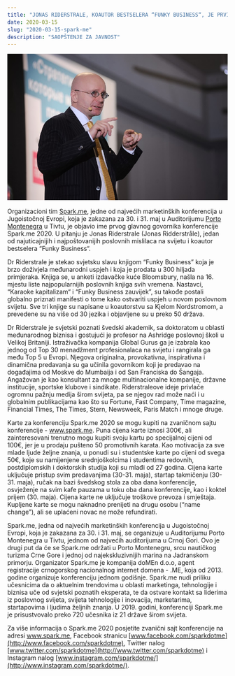 ```yaml
---
title: "JONAS RIDERSTRALE, KOAUTOR BESTSELERA “FUNKY BUSINESS“, JE PRVI GLAVNI GOVORNIK NA SPARK.ME 2020"
date: 2020-03-15
slug: "2020-03-15-spark-me"
description: "SAOPŠTENJE ZA JAVNOST"
---
```


![](jonas.jpg)

Organizacioni tim [Spark.me](http://spark.me/), jedne od najvećih marketinških konferencija u Jugoistočnoj Evropi, koja je zakazana za 30. i 31. maj u Auditorijumu [Porto Montenegra](https://portomontenegro.com/) u Tivtu, je objavio ime prvog glavnog govornika konferencije Spark.me 2020. U pitanju je Jonas Riderstrale (Jonas Ridderstråle), jedan od najuticajnijih i najpoštovanijih poslovnih mislilaca na svijetu i koautor bestselera “Funky Business“.

Dr Riderstrale je stekao svjetsku slavu knjigom “Funky Business” koja je brzo doživjela međunarodni uspjeh i koja je prodata u 300 hiljada primjeraka. Knjiga se, u anketi izdavačke kuće Bloomsbury, našla na 16. mjestu liste najpopularnijih poslovnih knjiga svih vremena. Nastavci, “Karaoke kapitalizam“ i “Funky Business zauvijek”, su takođe postali globalno priznati manifesti o tome kako ostvariti uspjeh u novom poslovnom svijetu. Sve tri knjige su napisane u koautorstvu sa Kjelom Nordstromom, a prevedene su na više od 30 jezika i objavljene su u preko 50 država.

Dr Riderstrale je svjetski poznati švedski akademik, sa doktoratom u oblasti međunarodnog biznisa i gostujući je profesor na Ashridge poslovnoj školi u Velikoj Britaniji. Istraživačka kompanija Global Gurus ga je izabrala kao jednog od Top 30 menadžment profesionalaca na svijetu i rangirala ga među Top 5 u Evropi. Njegova originalna, provokativna, inspirativna i dinamična predavanja su ga učinila govornikom koji je predavao na događajima od Moskve do Mumbaija i od San Franciska do Šangaja. Angažovan je kao konsultant za mnoge multinacionalne kompanije, državne institucije, sportske klubove i sindikate. Riderstraleove ideje privlače ogromnu pažnju medija širom svijeta, pa se njegov rad može naći i u globalnim publikacijama kao što su Fortune, Fast Company, Time magazine, Financial Times, The Times, Stern, Newsweek, Paris Match i mnoge druge.
 
Karte za konferenciju Spark.me 2020 se mogu kupiti na zvaničnom sajtu konferencije - www.spark.me. Puna cijena karte iznosi 300€, ali zainteresovani trenutno mogu kupiti svoju kartu po specijalnoj cijeni od 100€, jer je u prodaju pušteno 50 promotivnih karata. Kao motivacija za sve mlade ljude željne znanja, u ponudi su i studentske karte po cijeni od svega 50€, koje su namijenjene srednjoškolcima i studentima redovnih, postdiplomskih i doktorskih studija koji su mlađi od 27 godina. Cijena karte uključuje pristup svim predavanjima (30-31. maja), startap takmičenju (30-31. maja), ručak na bazi švedskog stola za oba dana konferencije, osvježenje na svim kafe pauzama u toku oba dana konferencije, kao i koktel prijem (30. maja). Cijena karte ne uključuje troškove prevoza i smještaja. Kupljene karte se mogu naknadno prenijeti na drugu osobu (“name change”), ali se uplaćeni novac ne može refundirati.

Spark.me, jedna od najvećih marketinških konferencija u Jugoistočnoj Evropi, koja je zakazana za 30. i 31. maj, se organizuje u Auditorijumu Porto Montenegra u Tivtu, jednom od najvećih auditorijuma u Crnoj Gori. Ovo je drugi put da će se Spark.me održati u Porto Montenegru, srcu nautičkog turizma Crne Gore i jednoj od najekskluzivnijih marina na Jadranskom primorju. Organizator Spark.me je kompanija doMEn d.o.o, agent registracije crnogorskog nacionalnog internet domena - .ME, koja od 2013. godine organizuje konferenciju jednom godišnje. Spark.me nudi priliku učesnicima da o aktuelnim trendovima u oblasti marketinga, tehnologije i biznisa uče od svjetski poznatih eksperata, te da ostvare kontakt sa liderima iz poslovnog svijeta, svijeta tehnologije i inovacija, marketarima, startapovima i ljudima željnih znanja. U 2019. godini, konferenciji Spark.me je prisustvovalo preko 720 učesnika iz 21 države širom svijeta.

Za više informacija o Spark.me 2020 posjetite zvanični sajt konferencije na adresi www.spark.me, Facebook stranicu [www.facebook.com/sparkdotme](http://www.facebook.com/sparkdotme), Twitter nalog [www.twitter.com/sparkdotme](http://www.twitter.com/sparkdotme) i Instagram nalog [www.instagram.com/sparkdotme/](http://www.instagram.com/sparkdotme/). 
